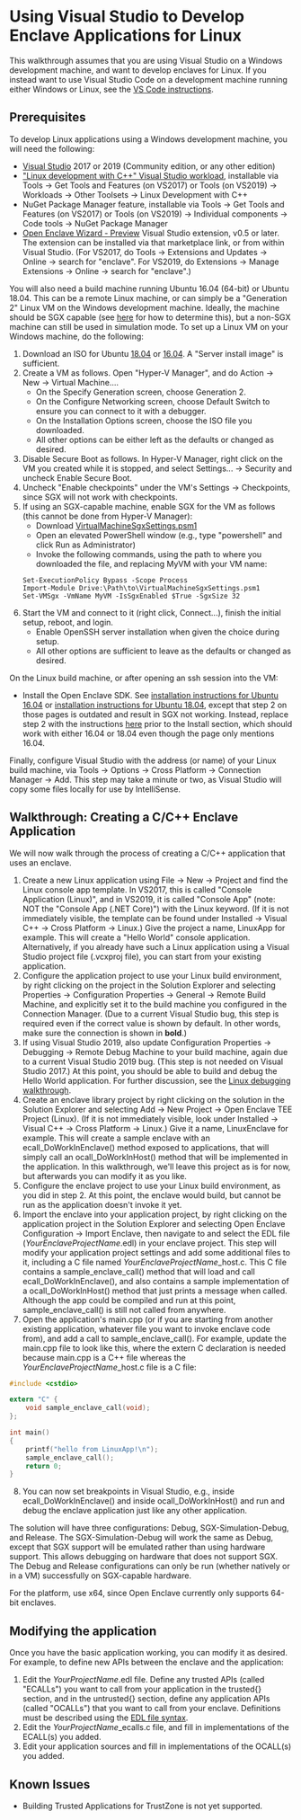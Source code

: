 # Using Visual Studio to Develop Enclave Applications for Linux

This walkthrough assumes that you are using Visual Studio on a Windows development
machine, and want to develop enclaves for Linux.  If you instead want to use Visual
Studio Code on a development machine running either Windows or Linux, see the
[VS Code instructions](https://github.com/microsoft/openenclave/blob/feature.new_platforms/new_platforms/vscode-extension/README.md).

## Prerequisites

To develop Linux applications using a Windows development machine, you will need the following:

- [Visual Studio](https://visualstudio.microsoft.com/downloads/) 2017 or 2019
  (Community edition, or any other edition)
- ["Linux development with C++" Visual Studio workload](https://devblogs.microsoft.com/cppblog/linux-development-with-c-in-visual-studio/),
  installable via Tools -> Get Tools and Features (on VS2017) or Tools (on VS2019) ->
  Workloads -> Other Toolsets -> Linux Development with C++
- NuGet Package Manager feature, installable via Tools -> Get Tools and Features (on VS2017) or Tools (on VS2019) ->
  Individual components -> Code tools -> NuGet Package Manager
- [Open Enclave Wizard - Preview](https://marketplace.visualstudio.com/items?itemName=MS-TCPS.OpenEnclaveSDK-VSIX)
  Visual Studio extension, v0.5 or later.  The extension can be installed via that marketplace link, or from within
  Visual Studio.  (For VS2017, do Tools -> Extensions and Updates -> Online -> search for "enclave".  For VS2019,
  do Extensions -> Manage Extensions -> Online -> search for "enclave".)

You will also need a build machine running Ubuntu 16.04 (64-bit) or Ubuntu 18.04.  This can be
a remote Linux machine, or can simply be a "Generation 2" Linux VM on the Windows
development machine.  Ideally, the machine should be SGX capable (see [here](https://github.com/microsoft/openenclave/blob/master/docs/GettingStartedDocs/SGXSupportLevel.md) for how to
determine this), but a non-SGX machine can still be used in simulation mode.  To set up a Linux VM
on your Windows machine, do the following:

1. Download an ISO for Ubuntu [18.04](http://releases.ubuntu.com/18.04/) or [16.04](http://releases.ubuntu.com/16.04/).
   A "Server install image" is sufficient.
1. Create a VM as follows.  Open "Hyper-V Manager", and do Action -> New -> Virtual Machine....  
   - On the Specify Generation screen, choose Generation 2.
   - On the Configure Networking screen, choose Default Switch to ensure you can connect to it with a debugger.
   - On the Installation Options screen, choose the ISO file you downloaded.
   - All other options can be either left as the defaults or changed as desired.
1. Disable Secure Boot as follows.  In Hyper-V Manager, right click on the VM you created while it is stopped,
  and select Settings... -> Security and uncheck Enable Secure Boot.
1. Uncheck "Enable checkpoints" under the VM's Settings -> Checkpoints, since SGX will not work with checkpoints.
1. If using an SGX-capable machine, enable SGX for the VM as follows (this cannot be done from Hyper-V Manager):
   - Download [VirtualMachineSgxSettings.psm1](https://raw.githubusercontent.com/microsoft/openenclave/f28cedce63be9673e20fe54563987189f2565637/new_platforms/scripts/VirtualMachineSgxSettings.psm1)
   - Open an elevated PowerShell window (e.g., type "powershell" and click Run as Administrator)
   - Invoke the following commands, using the path to where you downloaded the file, and replacing MyVM with your VM name:
   ```
   Set-ExecutionPolicy Bypass -Scope Process
   Import-Module Drive:\Path\to\VirtualMachineSgxSettings.psm1
   Set-VMSgx -VmName MyVM -IsSgxEnabled $True -SgxSize 32
   ```
1. Start the VM and connect to it (right click, Connect...), finish the initial setup, reboot, and login.
   - Enable OpenSSH server installation when given the choice during setup.
   - All other options are sufficient to leave as the defaults or changed as desired.

On the Linux build machine, or after opening an ssh session into the VM:

- Install the Open Enclave SDK.  See [installation instructions for Ubuntu 16.04](https://github.com/microsoft/openenclave/blob/master/docs/GettingStartedDocs/install_oe_sdk-Ubuntu_16.04.md)
  or [installation instructions for Ubuntu 18.04](https://github.com/microsoft/openenclave/blob/master/docs/GettingStartedDocs/install_oe_sdk-Ubuntu_18.04.md), except that step 2 on those pages is outdated and result
  in SGX not working.  Instead, replace step 2 with the instructions
  [here](https://github.com/microsoft/openenclave/blob/master/docs/GettingStartedDocs/Contributors/SGX1GettingStarted.md)
  prior to the Install section, which should work with either 16.04 or 18.04 even though
  the page only mentions 16.04.

Finally, configure Visual Studio with the address (or name) of your Linux build machine,
via Tools -> Options -> Cross Platform -> Connection Manager -> Add. This step may take
a minute or two, as Visual Studio will copy some files locally for use by IntelliSense.

## Walkthrough: Creating a C/C++ Enclave Application

We will now walk through the process of creating a C/C++ application that uses an enclave.

1. Create a new Linux application using File -> New -> Project and find the Linux console
   app template.  In VS2017, this is called "Console Application (Linux)", and in VS2019,
   it is called "Console App" (note: NOT the "Console App (.NET Core)") with the Linux
   keyword.  (If it is not immediately visible, the template can be found under
   Installed -> Visual C++ -> Cross Platform -> Linux.)
   Give the project a name, LinuxApp for example.  This will create a "Hello World" console application.  
   Alternatively, if you already have such a Linux application using a Visual Studio project
   file (.vcxproj file), you can start from your existing application.
2. Configure the application project to use your Linux build environment, by right clicking
   on the project in the Solution Explorer and selecting Properties -> Configuration
   Properties -> General -> Remote Build Machine, and explicitly set it to the build machine
   you configured in the Connection Manager.  (Due to a current Visual Studio bug, this step
   is required even if the correct value is shown by default. In other words, make sure the
   connection is shown in **bold**.)
3. If using Visual Studio 2019, also update Configuration Properties -> Debugging -> Remote
   Debug Machine to your build machine, again due to a current Visual Studio 2019 bug.
   (This step is not needed on Visual Studio 2017.)  At this point, you should be able to
   build and debug the Hello World application. For further discussion, see the
   [Linux debugging walkthrough](https://docs.microsoft.com/en-us/cpp/linux/deploy-run-and-debug-your-linux-project?view=vs-2019).
4. Create an enclave library project by right clicking on the solution in the Solution Explorer
   and selecting Add -> New Project -> Open Enclave TEE Project (Linux).  (If it is not
   immediately visible, look under Installed -> Visual C++ -> Cross Platform -> Linux.)  Give it a name,
   LinuxEnclave for example.  This will create a sample enclave with an ecall\_DoWorkInEnclave()
   method exposed to applications, that will simply call an ocall\_DoWorkInHost() method that
   will be implemented in the application.   In this walkthrough, we'll leave this project
   as is for now, but afterwards you can modify it as you like.
5. Configure the enclave project to use your Linux build environment, as you did in step 2.
   At this point, the enclave would build, but cannot be run as the application doesn't
   invoke it yet.
6. Import the enclave into your application project, by right clicking on the application
   project in the Solution Explorer and selecting Open Enclave Configuration -> Import Enclave,
   then navigate to and select the EDL file (_YourEnclaveProjectName_.edl) in your enclave project.
   This step will modify your application project settings and add some additional files to it,
   including a C file named _YourEnclaveProjectName_\_host.c.  This C file contains a
   sample\_enclave\_call() method that will load and call
   ecall\_DoWorkInEnclave(), and also contains a sample implementation of a ocall\_DoWorkInHost()
   method that just prints a message when called.  Although the app could be compiled and run
   at this point, sample\_enclave\_call() is still not called from anywhere.
7. Open the application's main.cpp (or if you are starting from another existing application,
   whatever file you want to invoke enclave code from), and add a call to sample\_enclave\_call().
   For example, update the main.cpp file to look like this, where the extern C declaration is needed
   because main.cpp is a C++ file whereas the _YourEnclaveProjectName_\_host.c file is a C file:
```C
#include <cstdio>

extern "C" {
    void sample_enclave_call(void);
};

int main()
{
    printf("hello from LinuxApp!\n");
    sample_enclave_call();
    return 0;
}
```
8. You can now set breakpoints in Visual Studio, e.g., inside ecall\_DoWorkInEnclave() and inside
   ocall\_DoWorkInHost() and run and debug the enclave application just like any other application.

The solution will have three configurations: Debug, SGX-Simulation-Debug, and Release.
The SGX-Simulation-Debug will work the same as Debug, except that SGX support will be emulated
rather than using hardware support.  This allows debugging on hardware that does not support SGX.
The Debug and Release configurations can only be run (whether natively or in a VM) successfully on 
SGX-capable hardware.

For the platform, use x64, since Open Enclave currently only supports 64-bit enclaves.

## Modifying the application

Once you have the basic application working, you can modify it as desired.  For example, to
define new APIs between the enclave and the application:

1. Edit the _YourProjectName_.edl file. Define any trusted APIs (called "ECALLs") you
   want to call from your application in the trusted{} section, and in the untrusted{}
   section, define any application APIs (called "OCALLs") that you want to call from
   your enclave.  Definitions must be described using the
   [EDL file syntax](https://software.intel.com/en-us/sgx-sdk-dev-reference-enclave-definition-language-file-syntax).
2. Edit the _YourProjectName_\_ecalls.c file, and fill in implementations of the ECALL(s) you added.
3. Edit your application sources and fill in implementations of the OCALL(s) you added.

## Known Issues

- Building Trusted Applications for TrustZone is not yet supported.
